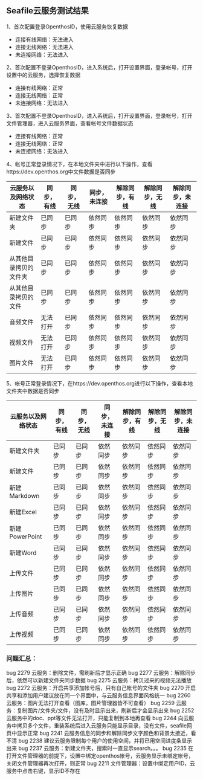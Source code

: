## Seafile云服务测试结果

1、首次配置登录OpenthosID，使用云服务恢复数据
- 连接有线网络：无法进入
- 连接无线网络：无法进入
- 未连接网络：无法进入

2、首次配置不登录OpenthosID，进入系统后，打开设置界面，登录帐号，打开设置中的云服务，选择恢复数据
- 连接有线网络：正常
- 连接无线网络：正常
- 未连接网络：无法进入

3、首次配置不登录OpenthosID，进入系统后，打开设置界面，登录帐号，打开文件管理器，进入云服务界面，查看帐号文件数据状态
- 连接有线网络：正常
- 连接无线网络：正常
- 未连接网络：无法进入

4、帐号正常登录情况下，在本地文件夹中进行以下操作，查看https://dev.openthos.org中文件数据是否同步

|云服务以及网络状态|同步，有线|同步，无线|同步，未连接|解除同步，有线|解除同步，无线|解除同步，未连接|
|-----|-----|-----|-----|-----|-----|-----|
|新建文件夹|已同步|已同步|依然同步|依然同步|依然同步|依然同步|
|新建文件|已同步|已同步|依然同步|依然同步|依然同步|依然同步|
|从其他目录拷贝的文件夹|已同步|已同步|依然同步|依然同步|依然同步|依然同步|
|从其他目录拷贝的文件|已同步|已同步|依然同步|依然同步|依然同步|依然同步|
|音频文件|无法打开|已同步|依然同步|依然同步|依然同步|依然同步|
|视频文件|无法打开|已同步|依然同步|依然同步|依然同步|依然同步|
|图片文件|无法打开|已同步|依然同步|依然同步|依然同步|依然同步|

5、帐号正常登录情况下，在https://dev.openthos.org进行以下操作，查看本地文件夹中数据是否同步

|云服务以及网络状态|同步，有线|同步，无线|同步，未连接|解除同步，有线|解除同步，无线|解除同步，未连接|
|-----|-----|-----|-----|-----|-----|-----|
|新建文件夹|已同步|已同步|依然同步|依然同步|依然同步|依然同步|
|新建文件|已同步|已同步|依然同步|依然同步|依然同步|依然同步|
|新建Markdown|已同步|已同步|依然同步|依然同步|依然同步|依然同步|
|新建Excel|已同步|已同步|依然同步|依然同步|依然同步|依然同步|
|新建PowerPoint|已同步|已同步|依然同步|依然同步|依然同步|依然同步|
|新建Word|已同步|已同步|依然同步|依然同步|依然同步|依然同步|
|上传文件|已同步|已同步|依然同步|依然同步|依然同步|依然同步|
|上传图片|已同步|已同步|依然同步|依然同步|依然同步|依然同步|
|上传音频|已同步|已同步|依然同步|依然同步|依然同步|依然同步|
|上传视频|已同步|已同步|依然同步|依然同步|依然同步|依然同步|

### 问题汇总：

bug 2279 云服务：删除文件，需刷新后才显示正确
bug 2277 云服务：解除同步后，依然可以新建文件夹同步数据
bug 2275 云服务：拷贝过来的视频无法播放
bug 2272 云服务：开启共享添加帐号后，只有自己帐号的文件夹
bug 2270 开启共享和添加用户建议放在同一个界面中，与云服务信息界面风格统一
bug 2260 云服务：图片无法打开查看（图库，图片管理器皆不可查看）
bug 2259 云服务：复制图片/文件夹/文件，没有及时显示出来，刷新后才会显示出来
bug 2252 云服务中的doc、ppt等文件无法打开，只能复制到本地再查看
bug 2244 向云服务中拷贝多个文件，重装系统后进入云服务只能显示目录，没有文件，seafile网页中显示正常
bug 2241 云服务信息的同步和解除同步文字颜色和背景太接近，看不清
bug 2238 建议云服务限制每个用户的使用空间，并将已用空间进度条显示出来
bug 2237 云服务：新建文件夹，搜索时一直显示search。。。
bug 2235 在打开文件管理器的前提下，设置中绑定openthos帐号，云服务显示未绑定帐号，关闭文件管理器再次打开，则正常
bug 2211 文件管理器：设置中绑定用户ID，云服务中点击右键，显示ID不存在
